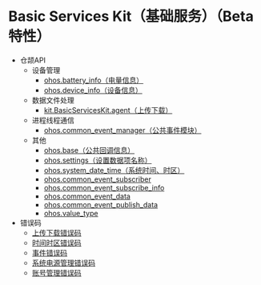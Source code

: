 # Basic Services Kit（基础服务）（Beta特性）

- 仓颉API
    - 设备管理
        - [ohos.battery_info（电量信息）](cj-apis-battery_info.md)
        - [ohos.device_info（设备信息）](cj-apis-device_info.md)
    - 数据文件处理
        - [kit.BasicServicesKit.agent（上传下载）](cj-apis-request-agent.md)
    - 进程线程通信
        - [ohos.common_event_manager（公共事件模块）](cj-apis-common_event_manager.md)
    - 其他
        - [ohos.base（公共回调信息）](cj-apis-base.md)
        - [ohos.settings（设置数据项名称）](cj-apis-settings.md)
        - [ohos.system_date_time（系统时间、时区）](cj-apis-system_date_time.md)
        - [ohos.common_event_subscriber](cj-apis-common_event_subscriber.md)
        - [ohos.common_event_subscribe_info](cj-apis-common_event_subscribe_info.md)
        - [ohos.common_event_data](cj-apis-common_event_data.md)
        - [ohos.common_event_publish_data](cj-apis-common_event_publish_data.md)
        - [ohos.value_type](cj-apis-value_type.md)
- 错误码
    - [上传下载错误码](cj-errorcode-request.md)
    - [时间时区错误码](cj-errorcode-time.md)
    - [事件错误码](cj-errorcode-common_event_service.md)
    - [系统电源管理错误码](cj-errorcode-power.md)
    - [账号管理错误码](cj-errorcode-basic-account.md)